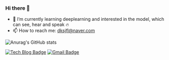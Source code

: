 ### Hi there 👋
- 🌱 I’m currently learning deeplearning and interested in the model, which can see, hear and speak 🔥
- 📫 How to reach me: <a href="dksjfl@naver.com">dksjfl@naver.com</a>

![Anurag's GitHub stats](https://github-readme-stats.vercel.app/api?username=moon-jong&show_icons=true)

 [![Tech Blog Badge](http://img.shields.io/badge/-Tech%20blog-black?style=flat-square&logo=github&link=https://zzsza.github.io/)](https://moon-jong.github.io/)
 [![Gmail Badge](https://img.shields.io/badge/Gmail-d14836?style=flat-square&logo=Gmail&logoColor=white&link=mailto:moonjongs0@gmail.com)](mailto:moonjongs0@gmail.com)

<!--
**moon-jong/moon-jong** is a ✨ _special_ ✨ repository because its `README.md` (this file) appears on your GitHub profile.

Here are some ideas to get you started:

- 🔭 I’m currently working on ...
- 🌱 I’m currently learning machinelearning & deeplearning 
- 👯 I’m looking to collaborate on ...
- 🤔 I’m looking for help with ...
- 💬 Ask me about ...
- 📫 How to reach me: ...
- 😄 Pronouns: ...
- ⚡ Fun fact: ...
-->
